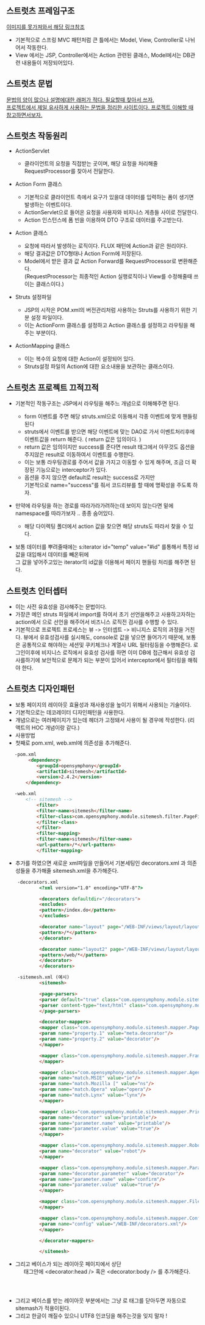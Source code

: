 ## 스트럿츠 프레임구조 
[이미지를 못가져와서 해당 링크참조](https://kkiuk.tistory.com/67)
- 기본적으로 스프링 MVC 패턴처럼 큰 틀에서는 Model, View, Controller로 나뉘어서 작동한다. 
- View 에서는 JSP, Controller에서는 Action 관련된 클래스, Model에서는 DB관련 내용들이 저장되어있다.

## 스트럿츠 문법
[문법의 양이 많으나 설명에대한 래퍼가 적다. 필요할때 찾아서 쓰자.](https://secr.tistory.com/151)   
[프로젝트에서 제일 유사하게 사용하는 문법을 정리한 사이트이다. 프로젝트 이해할 때 참고하면서보자.](https://heeestorys.tistory.com/469)
## 스트럿츠 작동원리 
- ActionServlet 
  - 클라이언트의 요청을 직접받는 곳이며, 해당 요청을 처리해줄 RequestProcessor를 찾아서 전달한다.
  
- Action Form 클래스
  - 기본적으로 클라이언트 측에서 요구가 있을대 데이터를 입력하는 폼이 생기면 발생하는 이벤트이다. 
  - ActionServlet으로 들어온 요청을 사용자와 비지니스 게층들 사이로 전달한다. 
  - Action 인스턴스에 폼 빈을 이용하여 DTO 구조로 데이터를 주고받는다.
  
- Action 클래스 
  - 요청에 따라서 발생하는 로직이다. FLUX 패턴에 Action과 같은 원리이다. 
  - 해당 결과값은 DTO형태나 Action Form에 저장된다.
  - Model에서 받은 결과 값 Action Forward를 RequestProcessor로 변환해준다.   
  (RequestProcessor는 최종적인 Action 실행로직이나 View를 수정해줄때 쓰이는 클래스이다.)
  
- Struts 설정파일
  - JSP의 시작은 POM.xml의 버전관리처럼 사용하는 Struts를 사용하기 위한 기분 설정 파일이다. 
  - 이는 ActionForm 클래스를 설정하고 Action 클래스를 설정하고 라우팅을 해주는 부분이다.  
  
- ActionMapping 클래스 
  - 이는 복수의 요청에 대한 Action이 설정되어 있다. 
  - Struts설정 파일의 Action에 대한 요소내용을 보관하는 클래스이다.  


## 스트럿츠 프로젝트 끄적끄적 
  - 기본적인 작동구조는 JSP에서 라우팅을 해주느 개념으로 이해해주면 된다. 
    - form 이벤트를 주면 해당 struts.xml으로 이동해서 각종 이벤트에 맞게 핸들링된다 
    - struts에서 이벤트를 받으면 해당 이벤트에 맞는 DAO로 가서 이벤트처리후에 이벤트값을 return 해준다. ( return 값은 임의이다. ) 
    - return 값은 임의이지만 success를 준다면 result 태그에서 아무것도 옵션을 주지않은 result로 이동하여서 이벤트를 수행한다.
    - 이는 보통 라우팅경로를 주어서 값을 가지고 이동할 수 있게 해주며, 조금 더 확장된 기능으로는 interceptor가 있다.
    - 옵션을 주지 않으면 default로 result는 success로 가지만    
    기본적으로 name="success"를 줘서 코드리뷰를 할 때에 명확성을 주도록 하자. 
      
  - 만약에 라우팅을 하는 경로를 따라가라가려하는데 보이지 않는다면 밑에 namespace를 따라가보자 .. 종종 숨어있다. 
    - 해당 다이렉팅 폴더에서 action 값을 찾으면 해당 struts도 따라서 찾을 수 있다.
  - 보통 데이터를 뿌려줄때에는 s:iterator id="temp" value="#id" 를통해서 특정 id값을 대입해서 데이터를 빼온뒤에    
  그 값을 넣어주고있는 iterator의 id값을 이용해서 페이지 핸들링 처리를 해주면 된다. 
  
## 스트럿츠 인터셉터 
 - 이는 사전 유효성을 검사해주는 문법이다.
 - 가장큰 메인 struts 파일에서 import를 하여서 초기 선언을해주고 사용하고자하는 action에서
으로 선언을 해주어서 비즈니스 로직전 검사를 수행할 수 있다.
 - 기본적으로 프로젝트 프로세스는 뷰 -> 인터셉트 -> 비니지스 로직의 과정을 거친다. 뷰에서 유효성검사를 실시해도, console로 값을 넣으면 들어가기 때문에,
보통은 공통적으로 해야하는 세션및 쿠키체크나 계열사 URL 필터링등을 수행해준다. 로그인이후에 비지니스 로직에서 유효성 검사를 하면
이미 DB에 접근해서 유효성 검사를하기에 보안적으로 문제가 되는 부분이 있어서 interceptor에서 필터링을 해줘야 한다.
## 스트럿츠 디자인패턴 
 - 보통 페이지의 레이아웃 효율성과 재사용성을 높이기 위해서 사용되는 기술이다.
 - 기본적으로는 데코레이터 디자인패턴을 사용한다. 
 - 개념으로는 여러페이지가 있는데 헤더가 고정돼서 사용이 될 경우에 작성한다. (리액트의 HOC 개념이랑 같다.)
 - 사용방법
  - 첫째로 pom.xml, web.xml에 의존성을 추가해준다.    
 ```html
    -pom.xml
         <dependency>
            <groupId>opensymphony</groupId>
            <artifactId>sitemesh</artifactId>
            <version>2.4.2</version>
        </dependency>

    -web.xml 
        <!-- sitemesh -->
            <filter>
            <filter-name>sitemesh</filter-name>
            <filter-class>com.opensymphony.module.sitemesh.filter.PageFilter
            </filter-class>
            </filter>
            <filter-mapping>
            <filter-name>sitemesh</filter-name>
            <url-pattern>/*</url-pattern>
            </filter-mapping>
```
  - 추가를 하였으면 새로운 xml파일을 만들어서 기본세팅인 decorators.xml 과 의존성들을 추가해줄 sitemesh.xml을 추가해준다.        
```html
    -decorators.xml 
            <?xml version="1.0" encoding="UTF-8"?>

            <decorators defaultdir="/decorators">
            <excludes>
            <pattern>/index.do</pattern>
            </excludes>

            <decorator name="layout" page="/WEB-INF/views/layout/layout.jsp">
            <pattern>/*</pattern>
            </decorator>

            <decorator name="layout2" page="/WEB-INF/views/layout/layout2.jsp">
            <pattern>/web/*</pattern>
            </decorator>
            </decorators>

    -sitemesh.xml (예시)
            <sitemesh>

            <page-parsers>
            <parser default="true" class="com.opensymphony.module.sitemesh.parser.DefaultPageParser"/>
            <parser content-type="text/html" class="com.opensymphony.module.sitemesh.parser.FastPageParser"/>
            </page-parsers>

            <decorator-mappers>
            <mapper class="com.opensymphony.module.sitemesh.mapper.PageDecoratorMapper">
            <param name="property.1" value="meta.decorator"/>
            <param name="property.2" value="decorator"/>
            </mapper>

            <mapper class="com.opensymphony.module.sitemesh.mapper.FrameSetDecoratorMapper">
            </mapper>

            <mapper class="com.opensymphony.module.sitemesh.mapper.AgentDecoratorMapper">
            <param name="match.MSIE" value="ie"/>
            <param name="match.Mozilla [" value="ns"/>
            <param name="match.Opera" value="opera"/>
            <param name="match.Lynx" value="lynx"/>
            </mapper>

            <mapper class="com.opensymphony.module.sitemesh.mapper.PrintableDecoratorMapper">
            <param name="decorator" value="printable"/>
            <param name="parameter.name" value="printable"/>
            <param name="parameter.value" value="true"/>
            </mapper>

            <mapper class="com.opensymphony.module.sitemesh.mapper.RobotDecoratorMapper">
            <param name="decorator" value="robot"/>
            </mapper>

            <mapper class="com.opensymphony.module.sitemesh.mapper.ParameterDecoratorMapper">
            <param name="decorator.parameter" value="decorator"/>
            <param name="parameter.name" value="confirm"/>
            <param name="parameter.value" value="true"/>
            </mapper>

            <mapper class="com.opensymphony.module.sitemesh.mapper.FileDecoratorMapper">
            </mapper>

            <mapper class="com.opensymphony.module.sitemesh.mapper.ConfigDecoratorMapper">
            <param name="config" value="/WEB-INF/decorators.xml"/>
            </mapper>

            </decorator-mappers>

            </sitemesh>
```     
 - 그리고 베이스가 되는 레이아웃 페이지에서 상단 <header> 태그안에 <decorator:head /> 혹은 <decorator:body />  를 추가해준다. 
  - 그리고 베이스를 받는 레이아웃 부분에서는 그냥 <head></head>로 태그를 닫아두면 자동으로 sitemash가 적용이된다. 
  - 그리고 한글이 깨질수 있으니 UTF8 인코딩을 해주는것을 잊지 말자 ! 
  
